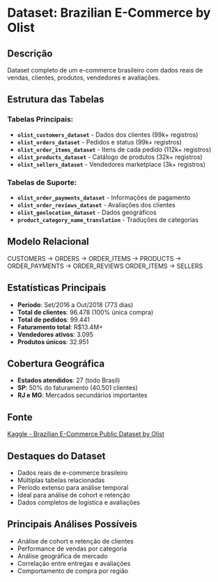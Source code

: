 # Dataset: Brazilian E-Commerce by Olist

## Descrição
Dataset completo de um e-commerce brasileiro com dados reais de vendas, clientes, produtos, vendedores e avaliações.

## Estrutura das Tabelas

### Tabelas Principais:
- **`olist_customers_dataset`** - Dados dos clientes (99k+ registros)
- **`olist_orders_dataset`** - Pedidos e status (99k+ registros)
- **`olist_order_items_dataset`** - Itens de cada pedido (112k+ registros)
- **`olist_products_dataset`** - Catálogo de produtos (32k+ registros)
- **`olist_sellers_dataset`** - Vendedores marketplace (3k+ registros)

### Tabelas de Suporte:
- **`olist_order_payments_dataset`** - Informações de pagamento
- **`olist_order_reviews_dataset`** - Avaliações dos clientes
- **`olist_geolocation_dataset`** - Dados geográficos
- **`product_category_name_translation`** - Traduções de categorias

## Modelo Relacional

CUSTOMERS → ORDERS → ORDER_ITEMS → PRODUCTS
→ ORDER_PAYMENTS
→ ORDER_REVIEWS
ORDER_ITEMS → SELLERS


## Estatísticas Principais
- **Período**: Set/2016 a Out/2018 (773 dias)
- **Total de clientes**: 96.478 (100% única compra)
- **Total de pedidos**: 99.441
- **Faturamento total**: R$13.4M+
- **Vendedores ativos**: 3.095
- **Produtos únicos**: 32.951

## Cobertura Geográfica
- **Estados atendidos**: 27 (todo Brasil)
- **SP**: 50% do faturamento (40.501 clientes)
- **RJ e MG**: Mercados secundários importantes

## Fonte
[Kaggle - Brazilian E-Commerce Public Dataset by Olist](https://www.kaggle.com/datasets/olistbr/brazilian-ecommerce)

## Destaques do Dataset
- Dados reais de e-commerce brasileiro
- Múltiplas tabelas relacionadas
- Período extenso para análise temporal
- Ideal para análise de cohort e retenção
- Dados completos de logística e avaliações

## Principais Análises Possíveis
- Análise de cohort e retenção de clientes
- Performance de vendas por categoria
- Análise geográfica de mercado
- Correlação entre entregas e avaliações
- Comportamento de compra por região
